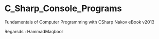 # C_Sharp_Console_Programs
Fundamentals of Computer Programming with CSharp Nakov eBook v2013

Regarsds : HammadMaqbool
